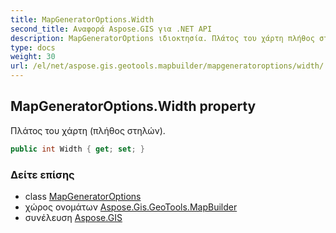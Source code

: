 ```yaml
---
title: MapGeneratorOptions.Width
second_title: Αναφορά Aspose.GIS για .NET API
description: MapGeneratorOptions ιδιοκτησία. Πλάτος του χάρτη πλήθος στηλών.
type: docs
weight: 30
url: /el/net/aspose.gis.geotools.mapbuilder/mapgeneratoroptions/width/
---
```

## MapGeneratorOptions.Width property

Πλάτος του χάρτη (πλήθος στηλών).

```csharp
public int Width { get; set; }
```

### Δείτε επίσης

* class [MapGeneratorOptions](../)
* χώρος ονομάτων [Aspose.Gis.GeoTools.MapBuilder](../../mapgeneratoroptions/)
* συνέλευση [Aspose.GIS](../../../)


